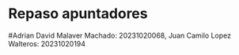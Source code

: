 # Repaso apuntadores
#Adrian David Malaver Machado: 20231020068, Juan Camilo Lopez Walteros: 20231020194
